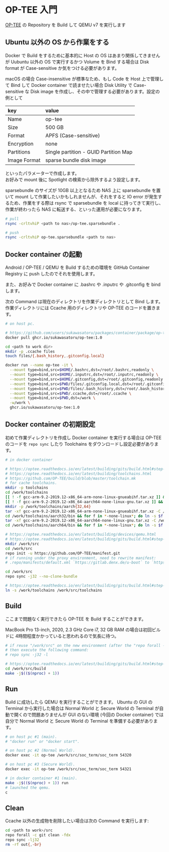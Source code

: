 OP-TEE 入門
===========

[OP-TEE](https://optee.readthedocs.io) の Repository を Build して QEMU v7 を実行します

Ubuntu 以外の OS から作業をする
-------------------------------

Docker で Build をするために基本的に Host の OS はあまり関係してきませんが Uubuntu 以外の OS で実行するかつ Volume を Bind する場合は Disk format が Case-sensitive か気をつける必要があります。

macOS の場合 Case-insensitive が標準なため、もし Code を Host 上で管理して Bind して Docker container で読ませたい場合 Disk Utility で Case-sensitive な Disk image を作成し、その中で管理する必要があります。設定の例として

| key          | value                                 |
|:------------ |:------------------------------------- |
| Name         | op-tee                                |
| Size         | 500 GB                                |
| Format       | APFS (Case-sensitive)                 |
| Encryption   | none                                  |
| Partitions   | Single partition - GUID Partition Map |
| Image Format | sparse bundle disk image              |

といったパラメーターで作成します。  
お好みで mount 後に Spotlight の検索から除外するよう設定します。

sparsebundle のサイズが 10GB 以上となるため NAS 上に sparsebundle を置いて mount して作業したいかもしれませんが、それをすると IO error が発生するため、作業をする際は rsync で sparsebundle を local に持ってきて実行し、作業が終わったら NAS に転送する、といった運用が必要になります。

```bash
# pull
rsync -crltvhiP <path to nas>/op-tee.sparsebundle .

# push
rsync -crltvhiP op-tee.sparsebundle <path to nas>
```

Docker container の起動
-----------------------

Android / OP-TEE / QEMU を Build するための環境を GitHub Container Registry に push したのでそれを使用します。

また、お好みで Docker container に .bashrc や .inputrc や .gitconfig を bind します。

次の Command は現在のディレクトリを作業ディレクトリとして Bind します。作業ディレクトリには Ccache 用のディレクトリや OP-TEE のコードを置きます。

```bash
# on host pc.

# https://github.com/users/sukawasatoru/packages/container/package/op-tee
docker pull ghcr.io/sukawasatoru/op-tee:1.0

cd <path to work dir>
mkdir -p .ccache files
touch files/{.bash_history,.gitconfig.local}

docker run --name op-tee -it \
  --mount type=bind,src=$HOME/.bashrc,dst=/root/.bashrc,readonly \
  --mount type=bind,src=$HOME/.inputrc,dst=/root/.inputrc,readonly \
  --mount type=bind,src=$HOME/.gitconfig,dst=/root/.gitconfig,readonly \
  --mount type=bind,src=$PWD/files/.gitconfig.local,dst=/root/.gitconfig.local \
  --mount type=bind,src=$PWD/files/.bash_history,dst=/root/.bash_history \
  --mount type=bind,src=$PWD/.ccache,dst=/root/.ccache \
  --mount type=bind,src=$PWD,dst=/work \
  -w/work \
  ghcr.io/sukawasatoru/op-tee:1.0
```

Docker container の初期設定
---------------------------

初めて作業ディレクトリを作成し Docker container を実行する場合は OP-TEE のコードを `repo sync` したり Toolchains をダウンロードし設定必要があります。

```bash
# in docker container

# https://optee.readthedocs.io/en/latest/building/gits/build.html#step-4-get-the-toolchains
# https://optee.readthedocs.io/en/latest/building/toolchains.html
# https://github.com/OP-TEE/build/blob/master/toolchain.mk
# for cache toolchains.
mkdir -p toolchains
cd /work/toolchains
[[ ! -f gcc-arm-9.2-2019.12-x86_64-arm-none-linux-gnueabihf.tar.xz ]] && curl -fSLO https://developer.arm.com/-/media/Files/downloads/gnu-a/9.2-2019.12/binrel/gcc-arm-9.2-2019.12-x86_64-arm-none-linux-gnueabihf.tar.xz
[[ ! -f gcc-arm-9.2-2019.12-x86_64-aarch64-none-linux-gnu.tar.xz ]] && curl -fSLO https://developer.arm.com/-/media/Files/downloads/gnu-a/9.2-2019.12/binrel/gcc-arm-9.2-2019.12-x86_64-aarch64-none-linux-gnu.tar.xz
mkdir -p /work/toolchains/aarch{32,64}
tar -xf gcc-arm-9.2-2019.12-x86_64-arm-none-linux-gnueabihf.tar.xz -C /work/toolchains/aarch32 --strip-components=1
cd /work/toolchains/aarch32/bin && for f in *-none-linux*; do ln -s $f ${f//-none} ; done && cd -
tar -xf gcc-arm-9.2-2019.12-x86_64-aarch64-none-linux-gnu.tar.xz -C /work/toolchains/aarch64 --strip-components=1
cd /work/toolchains/aarch64/bin && for f in *-none-linux*; do ln -s $f ${f//-none} ; done && cd -

# https://optee.readthedocs.io/en/latest/building/devices/qemu.html
# https://optee.readthedocs.io/en/latest/building/gits/build.html#step-3-get-the-source-code
mkdir /work/src
cd /work/src
repo init -u https://github.com/OP-TEE/manifest.git
# if running under the proxy environment, need to rewrite manifest:
# .repo/manifests/default.xml `https://gitlab.denx.de/u-boot` to `https://github.com/u-boot`

cd /work/src
repo sync -j32 --no-clone-bundle

# https://optee.readthedocs.io/en/latest/building/gits/build.html#step-4-get-the-toolchains
ln -s /work/toolchains /work/src/toolchains
```

Build
-----

ここまで問題なく実行できたら OP-TEE を Build することができます。

MacBook Pro 13-inch, 2020, 2.3 GHz Core i7, 32 GB RAM の場合は初回ビルドに 4時間程度かかっていると思われるので気長に待つ。

```bash
# if reuse "/work/src" on the new environment (after the "repo forall -c git clean -fdx")
# then execute the following command:
# repo sync -j32 -l

# https://optee.readthedocs.io/en/latest/building/gits/build.html#step-5-build-the-solution
cd /work/src/build
make -j$(($(nproc) + 1))
```

Run
---

Build に成功したら QEMU を実行することができます。 Ubuntu の GUI の Terminal から実行した場合は Normal World と Secure World の Terminal が自動で開くので問題ありませんが GUI のない環境 (今回の Docker container) では自分で Normal World と Secure World の Terminal を準備する必要があります。

```bash
# on host pc #1 (main).
# "docker run" or "docker start".

# on host pc #2 (Normal World).
docker exec -it op-tee /work/src/soc_term/soc_term 54320

# on host pc #3 (Secure World).
docker exec -it op-tee /work/src/soc_term/soc_term 54321

# in docker container #1 (main).
make -j$(($(nproc) + 1)) run
# launched the qemu.
c
```

Clean
-----

Ccache 以外の生成物を削除したい場合は次の Command を実行します:

```bash
cd <path to work>/src
repo forall -c git clean -fdx
repo sync -lj32
rm -rf out{,-br}
```
